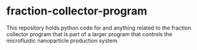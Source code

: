 # fraction-collector-program
This repository holds python code for and anything related to the fraction collector program that is part of a larger program that controls the microfluidic nanoparticle production system. 
